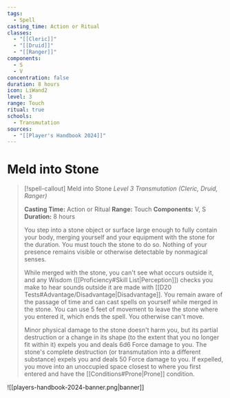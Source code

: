 ```yaml
---
tags:
  - Spell
casting_time: Action or Ritual
classes:
  - "[[Cleric]]"
  - "[[Druid]]"
  - "[[Ranger]]"
components:
  - S
  - V
concentration: false
duration: 8 hours
icon: LiWand2
level: 3
range: Touch
ritual: true
schools:
  - Transmutation
sources:
  - "[[Player's Handbook 2024]]"
---
```


# Meld into Stone

>[!spell-callout] Meld into Stone
>_Level 3 Transmutation (Cleric, Druid, Ranger)_
>
>**Casting Time:** Action or Ritual
>**Range:** Touch
>**Components:** V, S
>**Duration:** 8 hours
>
>You step into a stone object or surface large enough to fully contain your body, merging yourself and your equipment with the stone for the duration. You must touch the stone to do so. Nothing of your presence remains visible or otherwise detectable by nonmagical senses.
>
>While merged with the stone, you can't see what occurs outside it, and any Wisdom ([[Proficiency#Skill List\|Perception]]) checks you make to hear sounds outside it are made with [[D20 Tests#Advantage/Disadvantage\|Disadvantage]]. You remain aware of the passage of time and can cast spells on yourself while merged in the stone. You can use 5 feet of movement to leave the stone where you entered it, which ends the spell. You otherwise can't move.
>
>Minor physical damage to the stone doesn't harm you, but its partial destruction or a change in its shape (to the extent that you no longer fit within it) expels you and deals 6d6 Force damage to you. The stone's complete destruction (or transmutation into a different substance) expels you and deals 50 Force damage to you. If expelled, you move into an unoccupied space closest to where you first entered and have the [[Conditions#Prone\|Prone]] condition.


![[players-handbook-2024-banner.png|banner]]
